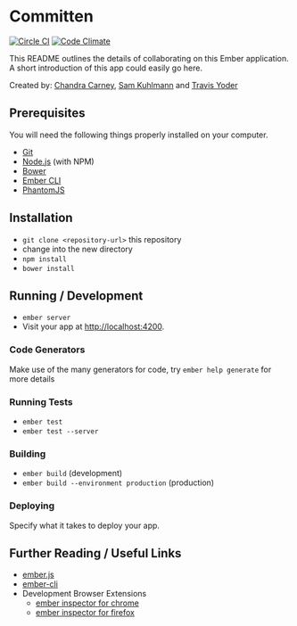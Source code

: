 # Committen

[![Circle CI](https://circleci.com/gh/trayo/committen_ember.svg?style=svg)](https://circleci.com/gh/trayo/committen_ember)
[![Code Climate](https://codeclimate.com/github/trayo/committen_ember/badges/gpa.svg)](https://codeclimate.com/github/trayo/committen_ember)

This README outlines the details of collaborating on this Ember application.
A short introduction of this app could easily go here.

Created by: [Chandra Carney](https://github.com/chandracarney), [Sam Kuhlmann](https://github.com/skuhlmann) and [Travis Yoder](https://github.com/trayo)

## Prerequisites

You will need the following things properly installed on your computer.

* [Git](http://git-scm.com/)
* [Node.js](http://nodejs.org/) (with NPM)
* [Bower](http://bower.io/)
* [Ember CLI](http://www.ember-cli.com/)
* [PhantomJS](http://phantomjs.org/)

## Installation

* `git clone <repository-url>` this repository
* change into the new directory
* `npm install`
* `bower install`

## Running / Development

* `ember server`
* Visit your app at [http://localhost:4200](http://localhost:4200).

### Code Generators

Make use of the many generators for code, try `ember help generate` for more details

### Running Tests

* `ember test`
* `ember test --server`

### Building

* `ember build` (development)
* `ember build --environment production` (production)

### Deploying

Specify what it takes to deploy your app.

## Further Reading / Useful Links

* [ember.js](http://emberjs.com/)
* [ember-cli](http://www.ember-cli.com/)
* Development Browser Extensions
  * [ember inspector for chrome](https://chrome.google.com/webstore/detail/ember-inspector/bmdblncegkenkacieihfhpjfppoconhi)
  * [ember inspector for firefox](https://addons.mozilla.org/en-US/firefox/addon/ember-inspector/)

